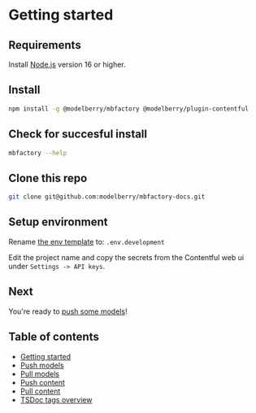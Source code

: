 # Getting started

## Requirements

Install [Node.js](https://nodejs.org) version 16 or higher.

## Install

```bash
npm install -g @modelberry/mbfactory @modelberry/plugin-contentful
```

## Check for succesful install

```bash
mbfactory --help
```

## Clone this repo

```bash
git clone git@github.com:modelberry/mbfactory-docs.git
```

## Setup environment

Rename [the env template](../template.env.development) to: `.env.development`

Edit the project name and copy the secrets from the Contentful web ui under `Settings -> API keys`.

## Next

You're ready to [push some models](./push-models.md)!

## Table of contents

- [Getting started](./getting-started.md)
- [Push models](./push-models.md)
- [Pull models](./pull-models.md)
- [Push content](./push-content.md)
- [Pull content](./pull-content.md)
- [TSDoc tags overview](./tsdocs-tags-overview.md)
